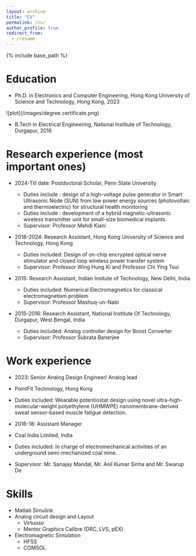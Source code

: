 ```yaml
---
layout: archive
title: "CV"
permalink: /cv/
author_profile: true
redirect_from:
  - /resume
---
```


{% include base_path %}

Education
======
* Ph.D. in Electronics and Computer Engineering, Hong Kong University of Science and Technology, Hong Kong, 2023

![plot](/images/degree certificate.png)
* B.Tech in Electrical Engineering, National Institute of Technology, Durgapur, 2016

Research experience (most important ones)
======
* 2024-Till date: Postdoctoral Scholar, Penn State University
  * Duties include : design of a high-voltage pulse generator in Smart Ultrasonic Node (SUN) from low power energy sources (photovoltaic and thermoelectric) for structural health monitoring 
  * Duties include : development of a hybrid magnetic-ultrasonic wireless transmitter unit for small-size biomedical implants.
  * Supervisor: Professor Mehdi Kiani 
  
* 2018-2024: Research Assistant, Hong Kong University of Science and Technology, Hong Kong
  * Duties included: Design of on-chip encrypted optical nerve stimulator and closed loop wireless power transfer system 
  * Supervisor: Professor Wing Hung Ki and Professor Chi Ying Tsui

* 2015: Research Assistant, Indian Insitute of Technology, New Delhi, India
  * Duties included: Numerical Electromagnetics for classical electromagnetism problem
  * Supervisor: Professor Mashuq-un-Nabi
 
* 2015-2016: Research Assistant, National Institute Of Technology, Durgapur, West Bengal, India 
  * Duties included: Analog controller design for Boost Converter 
  * Supervisor: Professor Subrata Banerjee

Work experience
======
*  2023: Senior Analog Design Engineer/ Analog lead 
  * PointFit Technology, Hong Kong 
  * Duties included: Wearable potentiostat design using novel ultra-high-molecular-weight polyethylene (UHMWPE) nanomembrane-derived sweat sensor-based muscle fatigue detection.

    
*  2016-18: Assistant Manager
  * Coal India Limited, India
  * Duties included: In charge of electromechanical activities of an underground semi-mechanized coal mine.
  * Supervisor: Mr. Sanajay Mandal, Mr. Anil Kumar Sinha and Mr. Swarup De

Skills
======
* Matlab Simulink
* Analog circuit design and Layout 
  * Virtuoso
  * Mentor Graphics Calibre (DRC, LVS, pEX)
* Electromagnetic Simulation 
  * HFSS
  * COMSOL
